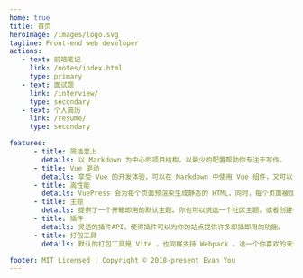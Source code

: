 ```yaml
---
home: true
title: 首页
heroImage: /images/logo.svg
tagline: Front-end web developer
actions:
   - text: 前端笔记
     link: /notes/index.html
     type: primary
   - text: 面试题
     link: /interview/
     type: secondary
   - text: 个人简历
     link: /resume/
     type: secondary

features:
      - title: 简洁至上
        details: 以 Markdown 为中心的项目结构，以最少的配置帮助你专注于写作。
      - title: Vue 驱动
        details: 享受 Vue 的开发体验，可以在 Markdown 中使用 Vue 组件，又可以使用 Vue 来开发自定义主题。
      - title: 高性能
        details: VuePress 会为每个页面预渲染生成静态的 HTML，同时，每个页面被加载的时候，将作为 SPA 运行。
      - title: 主题
        details: 提供了一个开箱即用的默认主题。你也可以挑选一个社区主题，或者创建一个你自己的主题。
      - title: 插件
        details: 灵活的插件API，使得插件可以为你的站点提供许多即插即用的功能。
      - title: 打包工具
        details: 默认的打包工具是 Vite ，也同样支持 Webpack 。选一个你喜欢的来使用吧！

footer: MIT Licensed | Copyright © 2018-present Evan You
---
```

